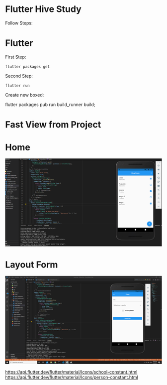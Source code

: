 # Flutter Hive Study

Follow Steps:

# Flutter

First Step:

    flutter packages get
        
Second Step:

    flutter run


Create new boxed:

flutter packages pub run build_runner build;


#  Fast View from Project
 

# Home
<img src="/readme/home.png" >

# Layout Form
<img src="readme/form.png" >
 


https://api.flutter.dev/flutter/material/Icons/school-constant.html
https://api.flutter.dev/flutter/material/Icons/person-constant.html
